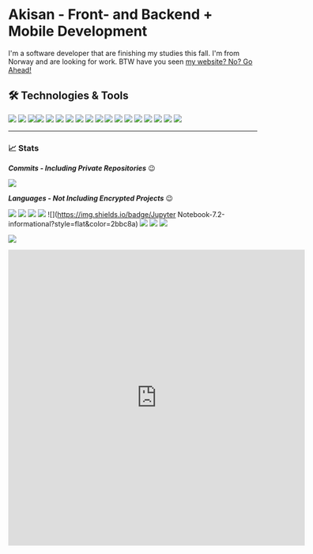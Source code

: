 # Akisan - Front- and Backend + Mobile Development

I'm a software developer that are finishing my studies this fall. I'm from Norway and are looking for work. BTW have you seen [my website? No? Go Ahead!](https://www.akisan.ml/) 

## 🛠️ Technologies & Tools

![](https://img.shields.io/badge/OS-Linux-informational?style=flat&logo=Linux&logoColor=white&color=2bbc8a) ![](https://img.shields.io/badge/OS-Windows-informational?style=flat&logo=Windows&logoColor=white&color=2bbc8a) ![](https://img.shields.io/badge/Code-Python-informational?style=flat&logo=Python&logoColor=white&color=2bbc8a)![](https://img.shields.io/badge/Code-Java-informational?style=flat&logo=Java&logoColor=white&color=2bbc8a) ![](https://img.shields.io/badge/Code-Kotlin-informational?style=flat&logo=Kotlin&logoColor=white&color=2bbc8a) ![](https://img.shields.io/badge/Code-C-informational?style=flat&logo=c&logoColor=white&color=2bbc8a) ![](https://img.shields.io/badge/Mobile%20Dev-Android%20Native-informational?style=flat&logo=android&logoColor=white&color=2bbc8a) ![](https://img.shields.io/badge/Mobile%20Dev-Flutter-informational?style=flat&logo=flutter&logoColor=white&color=2bbc8a) ![](https://img.shields.io/badge/Editor-Atom-informational?style=flat&logo=Atom&logoColor=white&color=2bbc8a) ![](https://img.shields.io/badge/Editor-VS%20Code-informational?style=flat&logo=visual-studio-code&logoColor=white&color=2bbc8a) ![](https://img.shields.io/badge/Editor-Vim-informational?style=flat&logo=vim&logoColor=white&color=2bbc8a) ![](https://img.shields.io/badge/Tools-Android%20Studio-informational?style=flat&logo=android-studio&logoColor=white&color=2bbc8a) ![](https://img.shields.io/badge/Tools-Flutter-informational?style=flat&logo=flutter&logoColor=white&color=2bbc8a) ![](https://img.shields.io/badge/Design-Figma-informational?style=flat&logo=figma&logoColor=white&color=2bbc8a) ![](https://img.shields.io/badge/Design-Adobe%20XD-informational?style=flat&logo=adobe-xd&logoColor=white&color=2bbc8a) ![](https://img.shields.io/badge/Web-HTML-informational?style=flat&logo=Html5&logoColor=white&color=2bbc8a) ![](https://img.shields.io/badge/Web-CSS-informational?style=flat&logo=css3&logoColor=white&color=2bbc8a) ![](https://img.shields.io/badge/Web-Bootstrap-informational?style=flat&logo=bootstrap&logoColor=white&color=2bbc8a) 

------



### 📈 Stats

***Commits - Including Private Repositories***  😉

<a href="https://github.com/Akisan98/Akisan98/"><img align="center" src="https://github-readme-stats.vercel.app/api?username=Akisan98&show_icons=true&count_private=true" /></a>

***Languages - Not Including Encrypted Projects***  😉

  ![](https://img.shields.io/badge/JavaScript-48.7-informational?style=flat&color=2bbc8a)    ![](https://img.shields.io/badge/Java-13.1-informational?style=flat&color=2bbc8a)    ![](https://img.shields.io/badge/Kotlin-9.9-informational?style=flat&color=2bbc8a)    ![](https://img.shields.io/badge/HTML-7.9-informational?style=flat&color=2bbc8a)    ![](https://img.shields.io/badge/Jupyter Notebook-7.2-informational?style=flat&color=2bbc8a)    ![](https://img.shields.io/badge/Python-6.7-informational?style=flat&color=2bbc8a)    ![](https://img.shields.io/badge/Dart-3.7-informational?style=flat&color=2bbc8a)    ![](https://img.shields.io/badge/Other-2.3-informational?style=flat&color=2bbc8a)  


  <a href="https://github.com/Akisan98/Akisan98/"><img align="center" src="https://github-readme-stats.vercel.app/api/top-langs/?username=Akisan98&layout=compact&langs_count=8" /></a>



<iframe width="600" height="600" src="https://ionicabizau.github.io/github-profile-languages/api.html?akisan98" frameborder="0"></iframe>

